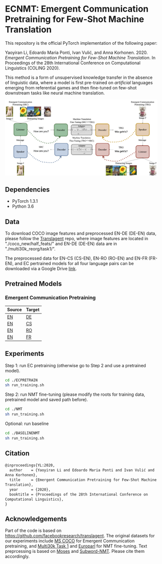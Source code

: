 # ECNMT: Emergent Communication Pretraining for Few-Shot Machine Translation
This repository is the official PyTorch implementation of the following paper: 

Yaoyiran Li, Edoardo Maria Ponti, Ivan Vulić, and Anna Korhonen. 2020. *Emergent Communication Pretraining for Few-Shot Machine Translation*. In Proceedings of the 28th International Conference on Computational Linguistics (COLING 2020).

This method is a form of unsupervised knowledge transfer in the absence of linguistic data, where a model is first pre-trained on *artificial* languages emerging from referential games and then fine-tuned on few-shot downstream tasks like neural machine translation.

![Emergent Communication and Machine Translation](model.png "Emergent Communication and Machine Translation")

## Dependencies

- PyTorch 1.3.1
- Python 3.6

## Data
To download COCO image features and preprocessed EN-DE (DE-EN) data, please follow the [Translagent](https://github.com/facebookresearch/translagent) repo, where image features are located in "./coco_new/half_feats/" and EN-DE (DE-EN) data are in "./multi30k_reorg/task1/".

The preprocessed data for EN-CS (CS-EN), EN-RO (RO-EN) and EN-FR (FR-EN), and EC pertrained models for all four language pairs can be downloaded via a Google Drive [link](https://drive.google.com/drive/folders/1sMWfvfRf9uj-LJJTye7XCixsES1EPslr?usp=sharing.).
## Pretrained Models

### Emergent Communication Pretraining
| Source | Target |
|---|---|
| [EN](https://drive.google.com/file/d/1PiAdeUuSjjlgfLMkEmTdD2EtPuPwUgq4/view?usp=sharing) | [DE](https://drive.google.com/file/d/16_pOVlQhqHnjv_LuyaAzYCHhRiCKrCvP/view?usp=sharing) |
| [EN](https://drive.google.com/file/d/1z0JbwMxgB32CYXn99RbdhHreZpzeME-1/view?usp=sharing) | [CS](https://drive.google.com/file/d/1WfQzwItzMEHnd0jzwSPFx1K806TMLjku/view?usp=sharing) |
| [EN](https://drive.google.com/file/d/1dvGcmjIg5bSMUR89abv_zPQo4TmuwXHF/view?usp=sharing) | [RO](https://drive.google.com/file/d/12_OXbnBpIRzwrBq1PDGCy-SJi0FwLpfq/view?usp=sharing) |
| [EN](https://drive.google.com/file/d/1cbQCTL6e1U6ctmKf1kVlYy9192V48QjK/view?usp=sharing) | [FR](https://drive.google.com/file/d/1MSM4pyXEVHve3fTqnaB5kY-HkqccMQAm/view?usp=sharing) |
## Experiments

Step 1: run EC pretraining (otherwise go to Step 2 and use a pretrained model).
```bash
cd ./ECPRETRAIN
sh run_training.sh
 ```
                         
Step 2: run NMT fine-tuning (please modify the roots for training data, pretrained model and saved path before).
```bash
cd ./NMT
sh run_training.sh
```

Optional: run baseline

```bash
cd ./BASELINENMT
sh run_training.sh
 ```
   
## Citation

    @inproceedings{YL:2020,
      author    = {Yaoyiran Li and Edoardo Maria Ponti and Ivan Vulić and Anna Korhonen},
      title     = {Emergent Communication Pretraining for Few-Shot Machine Translation},
      year      = {2020},
      booktitle = {Proceedings of the 28th International Conference on Computational Linguistics},
    }
    
## Acknowledgements

Part of the code is based on https://github.com/facebookresearch/translagent. The original datasets for our experiments include [MS COCO](http://cocodataset.org/#home) for Emergent Communication pretraining, and [Multi30k Task 1](https://github.com/multi30k/dataset) and [Europarl](http://www.statmt.org/europarl/v7/) for NMT fine-tuning. Text preprcessing is based on [Moses](https://github.com/moses-smt/mosesdecoder "Moses") and [Subword-NMT](https://github.com/rsennrich/subword-nmt "Subword-NMT"). Please cite them accordingly.
